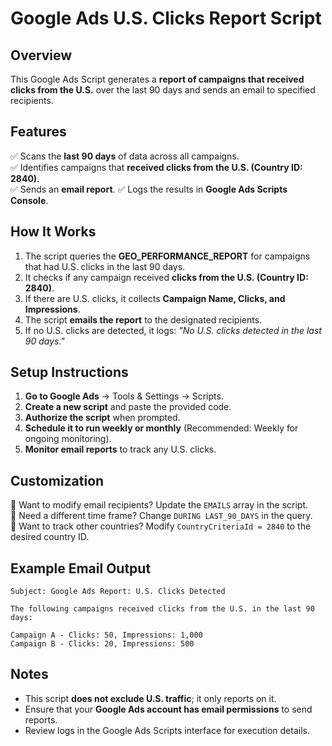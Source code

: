 # Google Ads U.S. Clicks Report Script

## Overview
This Google Ads Script generates a **report of campaigns that received clicks from the U.S.** over the last 90 days and sends an email to specified recipients.

## Features
✅ Scans the **last 90 days** of data across all campaigns.  
✅ Identifies campaigns that **received clicks from the U.S. (Country ID: 2840)**.  
✅ Sends an **email report**.
✅ Logs the results in **Google Ads Scripts Console**.  

## How It Works
1. The script queries the **GEO_PERFORMANCE_REPORT** for campaigns that had U.S. clicks in the last 90 days.
2. It checks if any campaign received **clicks from the U.S. (Country ID: 2840)**.
3. If there are U.S. clicks, it collects **Campaign Name, Clicks, and Impressions**.
4. The script **emails the report** to the designated recipients.
5. If no U.S. clicks are detected, it logs: _"No U.S. clicks detected in the last 90 days."_

## Setup Instructions
1. **Go to Google Ads** → Tools & Settings → Scripts.
2. **Create a new script** and paste the provided code.
3. **Authorize the script** when prompted.
4. **Schedule it to run weekly or monthly** (Recommended: Weekly for ongoing monitoring).
5. **Monitor email reports** to track any U.S. clicks.

## Customization
🔹 Want to modify email recipients? Update the `EMAILS` array in the script.  
🔹 Need a different time frame? Change `DURING LAST_90_DAYS` in the query.  
🔹 Want to track other countries? Modify `CountryCriteriaId = 2840` to the desired country ID.  

## Example Email Output
```
Subject: Google Ads Report: U.S. Clicks Detected

The following campaigns received clicks from the U.S. in the last 90 days:

Campaign A - Clicks: 50, Impressions: 1,000
Campaign B - Clicks: 20, Impressions: 500
```

## Notes
- This script **does not exclude U.S. traffic**; it only reports on it.
- Ensure that your **Google Ads account has email permissions** to send reports.
- Review logs in the Google Ads Scripts interface for execution details.


